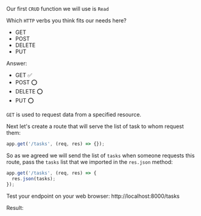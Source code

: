 Our first `CRUD` function we will use is `Read`

Which `HTTP` verbs you think fits our needs here?

- GET
- POST
- DELETE
- PUT

Answer:

- GET ✅
- POST ⭕
- DELETE ⭕
- PUT ⭕

`GET` is used to request data from a specified resource.

Next let's create a route that will serve the list of task to whom request them:

```js
app.get('/tasks', (req, res) => {});
```

So as we agreed we will send the list of `tasks` when someone requests this route, pass the `tasks` list that we imported in the `res.json` method:

```js
app.get('/tasks', (req, res) => {
  res.json(tasks);
});
```

Test your endpoint on your web browser: http://localhost:8000/tasks

Result:

![]()
